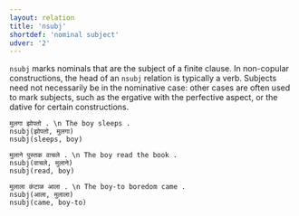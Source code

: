 ```yaml
---
layout: relation
title: 'nsubj'
shortdef: 'nominal subject'
udver: '2'
---
```


`nsubj` marks nominals that are the subject of a finite clause.
In non-copular constructions, the head of an `nsubj` relation is typically a verb.
Subjects need not necessarily be in the nominative case: other cases are often used to mark
subjects, such as the ergative with the perfective aspect, or the dative for certain constructions.

~~~ sdparse
मुलगा झोपतो . \n The boy sleeps .
nsubj(झोपतो, मुलगा)
nsubj(sleeps, boy)
~~~

~~~ sdparse
मुलाने पुस्तक वाचले . \n The boy read the book .
nsubj(वाचले, मुलाने)
nsubj(read, boy)
~~~

~~~ sdparse
मुलाला कंटाळ आला . \n The boy-to boredom came .
nsubj(आला, मुलाला)
nsubj(came, boy-to)
~~~
<!-- Interlanguage links updated Po 11. listopadu 2024, 20:11:07 CET -->
